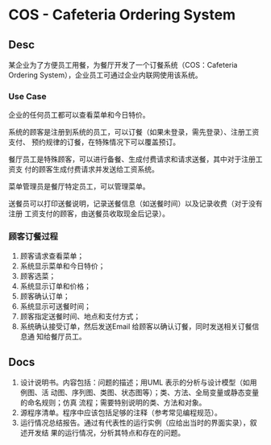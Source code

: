 # COS - Cafeteria Ordering System

## Desc

某企业为了方便员工用餐，为餐厅开发了一个订餐系统（COS：Cafeteria Ordering
System），企业员工可通过企业内联网使用该系统。

### Use Case

企业的任何员工都可以查看菜单和今日特价。

系统的顾客是注册到系统的员工，可以订餐（如果未登录，需先登录）、注册工资支付、
预约规律的订餐，在特殊情况下可以覆盖预订。

餐厅员工是特殊顾客，可以进行备餐、生成付费请求和请求送餐，其中对于注册工资支
付的顾客生成付费请求并发送给工资系统。

菜单管理员是餐厅特定员工，可以管理菜单。

送餐员可以打印送餐说明，记录送餐信息（如送餐时间）以及记录收费（对于没有注册
工资支付的顾客，由送餐员收取现金后记录）。

### 顾客订餐过程

1. 顾客请求查看菜单；
2. 系统显示菜单和今日特价；
3. 顾客选菜；
4. 系统显示订单和价格；
5. 顾客确认订单；
6. 系统显示可送餐时间；
7. 顾客指定送餐时间、地点和支付方式；
8. 系统确认接受订单，然后发送Email 给顾客以确认订餐，同时发送相关订餐信息通
知给餐厅员工。

## Docs

1. 设计说明书。内容包括：问题的描述；用UML 表示的分析与设计模型（如用例图、活
动图、序列图、类图、状态图等）；类、方法、全局变量或静态变量的命名规则；仿真
流程；需要特别说明的类、方法和对象。
2. 源程序清单。程序中应该包括足够的注释（参考常见编程规范）。
3. 运行情况总结报告。通过有代表性的运行实例（应给出当时的界面实录），叙述开发结
果的运行情况，分析其特点和存在的问题。
